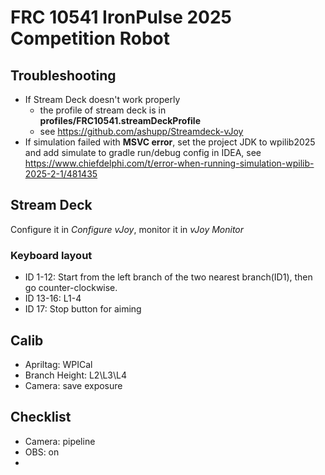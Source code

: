 # FRC 10541 IronPulse 2025 Competition Robot

## Troubleshooting

- If Stream Deck doesn't work properly
    - the profile of stream deck is in **profiles/FRC10541.streamDeckProfile**
    - see https://github.com/ashupp/Streamdeck-vJoy
- If simulation failed with **MSVC error**, set the project JDK to wpilib2025 and add simulate to gradle run/debug
  config in IDEA, see https://www.chiefdelphi.com/t/error-when-running-simulation-wpilib-2025-2-1/481435

## Stream Deck

Configure it in *Configure vJoy*, monitor it in *vJoy Monitor*

### Keyboard layout

- ID 1-12: Start from the left branch of the two nearest branch(ID1), then go counter-clockwise.
- ID 13-16: L1-4
- ID 17: Stop button for aiming

## Calib

- Apriltag: WPICal
- Branch Height: L2\L3\L4
- Camera: save exposure

## Checklist

- Camera: pipeline
- OBS: on
- 